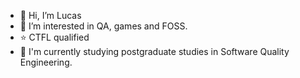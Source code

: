 - 👋 Hi, I’m Lucas
- 👀 I’m interested in QA, games and FOSS.
- ⭐ CTFL qualified
- 🌱 I'm currently studying postgraduate studies in Software Quality Engineering.

<!---
Lugrol/Lugrol is a ✨ special ✨ repository because its `README.md` (this file) appears on your GitHub profile.
You can click the Preview link to take a look at your changes.
--->
